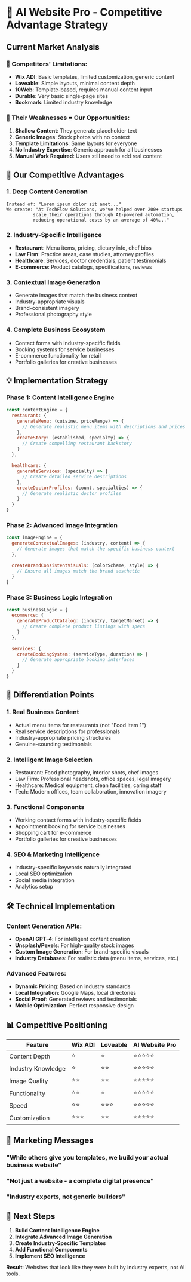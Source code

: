 # 🚀 AI Website Pro - Competitive Advantage Strategy

## Current Market Analysis

### 🏢 Competitors' Limitations:
- **Wix ADI**: Basic templates, limited customization, generic content
- **Loveable**: Simple layouts, minimal content depth
- **10Web**: Template-based, requires manual content input
- **Durable**: Very basic single-page sites
- **Bookmark**: Limited industry knowledge

### 🎯 Their Weaknesses = Our Opportunities:

1. **Shallow Content**: They generate placeholder text
2. **Generic Images**: Stock photos with no context
3. **Template Limitations**: Same layouts for everyone
4. **No Industry Expertise**: Generic approach for all businesses
5. **Manual Work Required**: Users still need to add real content

## 🚀 Our Competitive Advantages

### 1. **Deep Content Generation**
```
Instead of: "Lorem ipsum dolor sit amet..."
We create: "At TechFlow Solutions, we've helped over 200+ startups 
          scale their operations through AI-powered automation, 
          reducing operational costs by an average of 40%..."
```

### 2. **Industry-Specific Intelligence**
- **Restaurant**: Menu items, pricing, dietary info, chef bios
- **Law Firm**: Practice areas, case studies, attorney profiles
- **Healthcare**: Services, doctor credentials, patient testimonials
- **E-commerce**: Product catalogs, specifications, reviews

### 3. **Contextual Image Generation**
- Generate images that match the business context
- Industry-appropriate visuals
- Brand-consistent imagery
- Professional photography style

### 4. **Complete Business Ecosystem**
- Contact forms with industry-specific fields
- Booking systems for service businesses
- E-commerce functionality for retail
- Portfolio galleries for creative businesses

## 💡 Implementation Strategy

### Phase 1: Content Intelligence Engine
```javascript
const contentEngine = {
  restaurant: {
    generateMenu: (cuisine, priceRange) => {
      // Generate realistic menu items with descriptions and prices
    },
    createStory: (established, specialty) => {
      // Create compelling restaurant backstory
    }
  },
  
  healthcare: {
    generateServices: (specialty) => {
      // Create detailed service descriptions
    },
    createDoctorProfiles: (count, specialties) => {
      // Generate realistic doctor profiles
    }
  }
}
```

### Phase 2: Advanced Image Integration
```javascript
const imageEngine = {
  generateContextualImages: (industry, content) => {
    // Generate images that match the specific business context
  },
  
  createBrandConsistentVisuals: (colorScheme, style) => {
    // Ensure all images match the brand aesthetic
  }
}
```

### Phase 3: Business Logic Integration
```javascript
const businessLogic = {
  ecommerce: {
    generateProductCatalog: (industry, targetMarket) => {
      // Create complete product listings with specs
    }
  },
  
  services: {
    createBookingSystem: (serviceType, duration) => {
      // Generate appropriate booking interfaces
    }
  }
}
```

## 🎯 Differentiation Points

### 1. **Real Business Content**
- Actual menu items for restaurants (not "Food Item 1")
- Real service descriptions for professionals
- Industry-appropriate pricing structures
- Genuine-sounding testimonials

### 2. **Intelligent Image Selection**
- Restaurant: Food photography, interior shots, chef images
- Law Firm: Professional headshots, office spaces, legal imagery
- Healthcare: Medical equipment, clean facilities, caring staff
- Tech: Modern offices, team collaboration, innovation imagery

### 3. **Functional Components**
- Working contact forms with industry-specific fields
- Appointment booking for service businesses
- Shopping cart for e-commerce
- Portfolio galleries for creative businesses

### 4. **SEO & Marketing Intelligence**
- Industry-specific keywords naturally integrated
- Local SEO optimization
- Social media integration
- Analytics setup

## 🛠️ Technical Implementation

### Content Generation APIs:
- **OpenAI GPT-4**: For intelligent content creation
- **Unsplash/Pexels**: For high-quality stock images
- **Custom Image Generation**: For brand-specific visuals
- **Industry Databases**: For realistic data (menu items, services, etc.)

### Advanced Features:
- **Dynamic Pricing**: Based on industry standards
- **Local Integration**: Google Maps, local directories
- **Social Proof**: Generated reviews and testimonials
- **Mobile Optimization**: Perfect responsive design

## 📊 Competitive Positioning

| Feature | Wix ADI | Loveable | **AI Website Pro** |
|---------|---------|----------|-------------------|
| Content Depth | ⭐ | ⭐ | ⭐⭐⭐⭐⭐ |
| Industry Knowledge | ⭐ | ⭐⭐ | ⭐⭐⭐⭐⭐ |
| Image Quality | ⭐⭐ | ⭐⭐ | ⭐⭐⭐⭐⭐ |
| Functionality | ⭐⭐ | ⭐ | ⭐⭐⭐⭐⭐ |
| Speed | ⭐⭐ | ⭐⭐⭐ | ⭐⭐⭐⭐⭐ |
| Customization | ⭐⭐⭐ | ⭐⭐ | ⭐⭐⭐⭐⭐ |

## 🎯 Marketing Messages

### "While others give you templates, we build your actual business website"

### "Not just a website - a complete digital presence"

### "Industry experts, not generic builders"

## 🚀 Next Steps

1. **Build Content Intelligence Engine**
2. **Integrate Advanced Image Generation**
3. **Create Industry-Specific Templates**
4. **Add Functional Components**
5. **Implement SEO Intelligence**

**Result**: Websites that look like they were built by industry experts, not AI tools.